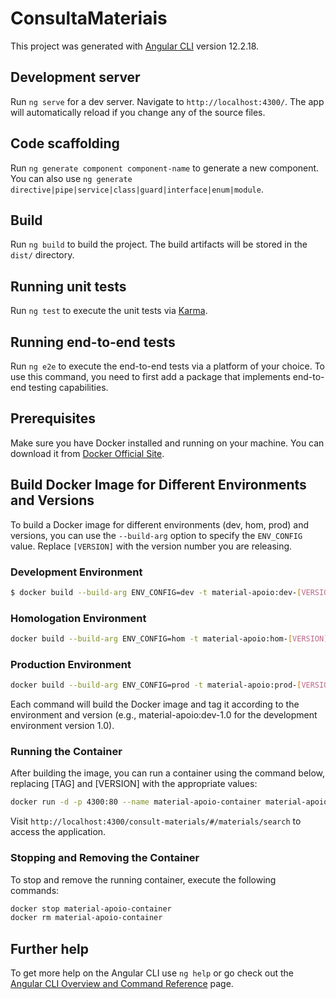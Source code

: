# ConsultaMateriais

This project was generated with [Angular CLI](https://github.com/angular/angular-cli) version 12.2.18.

## Development server

Run `ng serve` for a dev server. Navigate to `http://localhost:4300/`. The app will automatically reload if you change any of the source files.

## Code scaffolding

Run `ng generate component component-name` to generate a new component. You can also use `ng generate directive|pipe|service|class|guard|interface|enum|module`.

## Build

Run `ng build` to build the project. The build artifacts will be stored in the `dist/` directory.

## Running unit tests

Run `ng test` to execute the unit tests via [Karma](https://karma-runner.github.io).

## Running end-to-end tests

Run `ng e2e` to execute the end-to-end tests via a platform of your choice. To use this command, you need to first add a package that implements end-to-end testing capabilities.

## Prerequisites

Make sure you have Docker installed and running on your machine. You can download it from [Docker Official Site](https://www.docker.com/products/docker-desktop).

## Build Docker Image for Different Environments and Versions

To build a Docker image for different environments (dev, hom, prod) and versions, you can use the `--build-arg` option to specify the `ENV_CONFIG` value. Replace `[VERSION]` with the version number you are releasing.

<!-- ## Build Docker Image for Different Environments

To build a Docker image for different environments (dev, hom, prod), you can use the `--build-arg` option to specify the `ENV_CONFIG` value. Below are the commands for each environment: -->

<!-- ### Development Environment
```bash
docker build --build-arg ENV_CONFIG=dev -t material-apoio:dev .
``` -->

### Development Environment
```bash
$ docker build --build-arg ENV_CONFIG=dev -t material-apoio:dev-[VERSION] .
```

<!-- ### Homologation Environment
```bash
docker build --build-arg ENV_CONFIG=hom -t material-apoio:hom .
``` -->

### Homologation Environment
```bash
docker build --build-arg ENV_CONFIG=hom -t material-apoio:hom-[VERSION] .
```

<!-- ### Production Environment
```bash
docker build --build-arg ENV_CONFIG=prod -t material-apoio:prod .
``` -->

### Production Environment
```bash
docker build --build-arg ENV_CONFIG=prod -t material-apoio:prod-[VERSION] .
```


<!-- Each command will build the Docker image and tag it according to the environment (e.g., `material-apoio:dev` for the development environment). -->

Each command will build the Docker image and tag it according to the environment and version (e.g., material-apoio:dev-1.0 for the development environment version 1.0).

### Running the Container

<!-- After building the image, you can run a container using the command below, replacing `[TAG]` with the appropriate tag (`dev`, `hom`, `prod`): -->

After building the image, you can run a container using the command below, replacing [TAG] and [VERSION] with the appropriate values:

<!-- ```bash
docker run -d -p 4300:80 --name material-apoio-container material-apoio:[TAG]
``` -->

```bash
docker run -d -p 4300:80 --name material-apoio-container material-apoio:[TAG]-[VERSION]
```

Visit `http://localhost:4300/consult-materials/#/materials/search` to access the application.

### Stopping and Removing the Container

To stop and remove the running container, execute the following commands:

```bash
docker stop material-apoio-container
docker rm material-apoio-container
```


## Further help

To get more help on the Angular CLI use `ng help` or go check out the [Angular CLI Overview and Command Reference](https://angular.io/cli) page.
